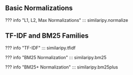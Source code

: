 ## Basic Normalizations

??? info "L1, L2, Max Normalizations"
    ::: similaripy.normalize

## TF-IDF and BM25 Families

??? info "TF-IDF"
    ::: similaripy.tfidf

??? info "BM25 Normalization"
    ::: similaripy.bm25

??? info "BM25+ Normalization"
    ::: similaripy.bm25plus